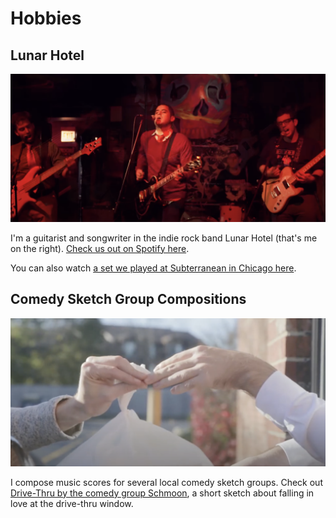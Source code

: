 # Hobbies

## Lunar Hotel

![Lunar Hotel performing](lunar-hotel-subt.png "Lunar Hotel performing")

I'm a guitarist and songwriter in the indie rock band Lunar Hotel (that's me on the right). [Check us out on Spotify here](https://open.spotify.com/artist/06roDvV3WD6b4RBldOYsIC).

You can also watch [a set we played at Subterranean in Chicago here](https://www.youtube.com/watch?v=Zfa8xKDXTJI).

## Comedy Sketch Group Compositions

![Drive-Thru comedy sketch](schmoon-drive-thru-hands.png "Drive-Thru")

I compose music scores for several local comedy sketch groups. Check out [Drive-Thru by the comedy group Schmoon](https://www.youtube.com/watch?v=OlOldcGLfUw), a short sketch about falling in love at the drive-thru window. 